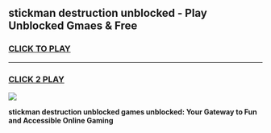 
## stickman destruction unblocked - Play Unblocked Gmaes & Free
<h3>
<a href="https://news.freeplayer.one?title=stickman_destruction_unblocked&ref=23F">CLICK TO PLAY</a></h3>
<hr>

<h3>
<a href="https://news.freeplayer.one?title=stickman_destruction_unblocked&ref=23F">CLICK 2 PLAY</a>
  
</h3>

<a href="https://news.freeplayer.one?title=stickman_destruction_unblocked&ref=23F/"><img src="https://clearcache.store/games.png"></a>


**stickman destruction unblocked games unblocked: Your Gateway to Fun and Accessible Online Gaming**
